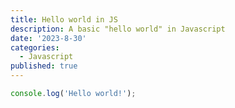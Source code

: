 ```yaml
---
title: Hello world in JS
description: A basic "hello world" in Javascript
date: '2023-8-30'
categories:
  - Javascript
published: true
---
```


```js
console.log('Hello world!');
```
